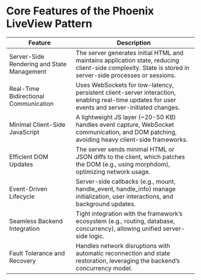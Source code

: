 # Core Features of the Phoenix LiveView Pattern

| Feature | Description |
|---------|-------------|
| Server-Side Rendering and State Management | The server generates initial HTML and maintains application state, reducing client-side complexity. State is stored in server-side processes or sessions. |
| Real-Time Bidirectional Communication | Uses WebSockets for low-latency, persistent client-server interaction, enabling real-time updates for user events and server-initiated changes. |
| Minimal Client-Side JavaScript | A lightweight JS layer (~20-50 KB) handles event capture, WebSocket communication, and DOM patching, avoiding heavy client-side frameworks. |
| Efficient DOM Updates | The server sends minimal HTML or JSON diffs to the client, which patches the DOM (e.g., using morphdom), optimizing network usage. |
| Event-Driven Lifecycle | Server-side callbacks (e.g., mount, handle_event, handle_info) manage initialization, user interactions, and background updates. |
| Seamless Backend Integration | Tight integration with the framework’s ecosystem (e.g., routing, database, concurrency), allowing unified server-side logic. |
| Fault Tolerance and Recovery | Handles network disruptions with automatic reconnection and state restoration, leveraging the backend’s concurrency model. |
